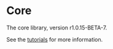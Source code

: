 # Core

The core library, version r1.0.15-BETA-7.

See the [tutorials](tutorials/index.md) for more information.
